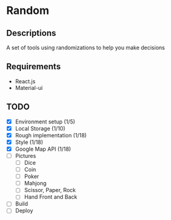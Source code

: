 # Random

## Descriptions
A set of tools using randomizations to help you make decisions

## Requirements
- React.js
- Material-ui

## TODO
- [x] Environment setup (1/5)
- [x] Local Storage (1/10)
- [x] Rough implementation (1/18)
- [x] Style (1/18)
- [x] Google Map API (1/18)
- [ ] Pictures
  - [ ] Dice
  - [ ] Coin
  - [ ] Poker
  - [ ] Mahjong
  - [ ] Scissor, Paper, Rock
  - [ ] Hand Front and Back
- [ ] Build
- [ ] Deploy
